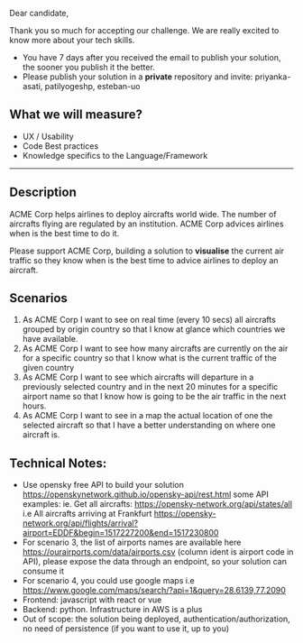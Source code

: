Dear candidate,

Thank you so much for accepting our challenge. We are really excited to know more about your tech skills. 

- You have 7 days after you received the email to publish your solution, the sooner you publish it the better.
- Please publish your solution in a **private** repository and invite: priyanka-asati, patilyogeshp, esteban-uo

## What we will measure?
- UX / Usability 
- Code Best practices
- Knowledge specifics to the Language/Framework

------------------
## Description
ACME Corp helps airlines to deploy aircrafts world wide. The number of aircrafts flying are regulated by an institution. ACME Corp advices airlines when is the best time to do it.

Please support ACME Corp, building a solution to **visualise** the current air traffic so they know when is the best time to advice airlines to deploy an aircraft.

## Scenarios
1. As ACME Corp I want to see  on real time (every 10 secs) all aircrafts grouped by origin country so that I know at glance which countries we have available.
2. As ACME Corp I want to see how many aircrafts are currently on the air for a specific country so that I know what is the current traffic of the given country
3. As ACME Corp I want to see which aircrafts will departure in a previously selected country and in the next 20 minutes for a specific airport name so that I know how is going to be the air traffic in the next hours.
4. As ACME Corp I want to see in a map the actual location of one the selected aircraft so that I have a better understanding on where one aircraft is.


## Technical Notes:
- Use opensky free API to build your solution
https://openskynetwork.github.io/opensky-api/rest.html some API examples: ie. Get all aircrafts: https://opensky-network.org/api/states/all i.e All aircrafts arriving at Frankfurt https://opensky-network.org/api/flights/arrival?airport=EDDF&begin=1517227200&end=1517230800
- For scenario 3, the list of airports names are available here https://ourairports.com/data/airports.csv (column ident is airport code in API), please expose the data through an endpoint, so your solution can consume it
- For scenario 4, you could use google maps i.e https://www.google.com/maps/search/?api=1&query=28.6139,77.2090
- Frontend: javascript with react or vue
- Backend: python. Infrastructure in AWS is a plus
- Out of scope: the solution being deployed, authentication/authorization, no need of persistence (if you want to use it, up to you)


